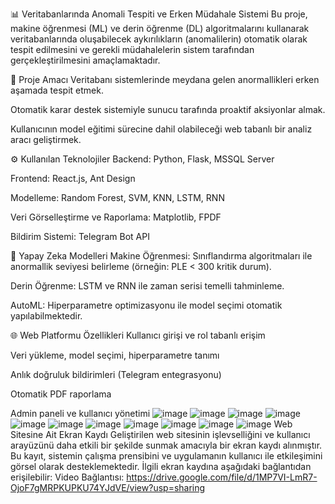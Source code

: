 📊 Veritabanlarında Anomali Tespiti ve Erken Müdahale Sistemi
Bu proje, makine öğrenmesi (ML) ve derin öğrenme (DL) algoritmalarını kullanarak veritabanlarında oluşabilecek aykırılıkların (anomalilerin) otomatik olarak tespit edilmesini ve gerekli müdahalelerin sistem tarafından gerçekleştirilmesini amaçlamaktadır.

🎯 Proje Amacı
Veritabanı sistemlerinde meydana gelen anormallikleri erken aşamada tespit etmek.

Otomatik karar destek sistemiyle sunucu tarafında proaktif aksiyonlar almak.

Kullanıcının model eğitimi sürecine dahil olabileceği web tabanlı bir analiz aracı geliştirmek.

⚙️ Kullanılan Teknolojiler
Backend: Python, Flask, MSSQL Server

Frontend: React.js, Ant Design

Modelleme: Random Forest, SVM, KNN, LSTM, RNN

Veri Görselleştirme ve Raporlama: Matplotlib, FPDF

Bildirim Sistemi: Telegram Bot API

🧠 Yapay Zeka Modelleri
Makine Öğrenmesi: Sınıflandırma algoritmaları ile anormallik seviyesi belirleme (örneğin: PLE < 300 kritik durum).

Derin Öğrenme: LSTM ve RNN ile zaman serisi temelli tahminleme.

AutoML: Hiperparametre optimizasyonu ile model seçimi otomatik yapılabilmektedir.

🌐 Web Platformu Özellikleri
Kullanıcı girişi ve rol tabanlı erişim

Veri yükleme, model seçimi, hiperparametre tanımı

Anlık doğruluk bildirimleri (Telegram entegrasyonu)

Otomatik PDF raporlama

Admin paneli ve kullanıcı yönetimi
![image](https://github.com/user-attachments/assets/1a19ebd3-b6ec-4977-8309-f5388c06d41b)
![image](https://github.com/user-attachments/assets/50e61cea-8b27-47ec-a5a4-a04fd31ef785)
![image](https://github.com/user-attachments/assets/8f9eb23b-6efd-432d-b50e-a14201567629)
![image](https://github.com/user-attachments/assets/d1128143-c9ca-4801-b3a0-59f245804f13)
![image](https://github.com/user-attachments/assets/b226c7f5-2670-4802-9beb-c433276cfbb8)
![image](https://github.com/user-attachments/assets/70e8bab7-6440-4267-b667-059d07c5b136)
![image](https://github.com/user-attachments/assets/f0308e85-ad4b-4efb-b143-0e314b401e60)
![image](https://github.com/user-attachments/assets/ec4642b4-15aa-43ff-a5e9-a500e1a458a7)
![image](https://github.com/user-attachments/assets/2e4137e9-90af-4ac9-bf12-790ae1fe5b23)
![image](https://github.com/user-attachments/assets/ee50d63b-2b9d-46e8-b166-ac6b8a8aeb90)
![image](https://github.com/user-attachments/assets/2c223416-afe8-4c06-83d1-5097e6babf9a)
Web Sitesine Ait Ekran Kaydı
Geliştirilen web sitesinin işlevselliğini ve kullanıcı arayüzünü daha etkili bir şekilde
sunmak amacıyla bir ekran kaydı alınmıştır. Bu kayıt, sistemin çalışma prensibini ve
uygulamanın kullanıcı ile etkileşimini görsel olarak desteklemektedir.
İlgili ekran kaydına aşağıdaki bağlantıdan erişilebilir:
Video Bağlantısı:
https://drive.google.com/file/d/1MP7VI-LmR7-OjoF7gMRPKUPKU74YJdVE/view?usp=sharing
